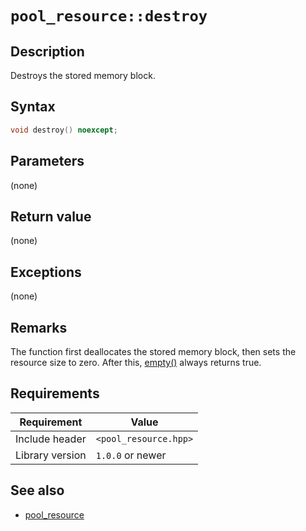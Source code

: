 # `pool_resource::destroy`

## Description

Destroys the stored memory block.

## Syntax

```cpp
void destroy() noexcept;
```

## Parameters

(none)

## Return value

(none)

## Exceptions

(none)

## Remarks

The function first deallocates the stored memory block, then sets the resource size to zero. After this, [empty()](pool_resource-empty.md) always returns true.

## Requirements

| Requirement     | Value                 |
|-----------------|-----------------------|
| Include header  | `<pool_resource.hpp>` |
| Library version | `1.0.0` or newer      |

## See also

- [pool_resource](pool_resource.md)